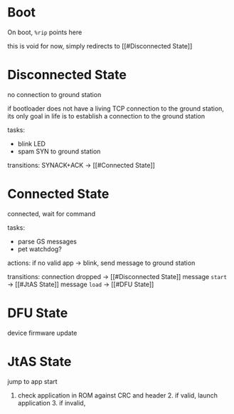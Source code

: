 # Boot
On boot, `%rip` points here

this is void for now, simply redirects to [[#Disconnected State]]

# Disconnected State
no connection to ground station

if bootloader does not have a living TCP connection to the ground station, its only goal in life is to establish a connection to the ground station 

tasks:
- blink LED
- spam SYN to ground station

transitions:
	SYNACK+ACK → [[#Connected State]]
# Connected State

connected, wait for command

tasks:
- parse GS messages
- pet watchdog?

actions:
if no valid app → blink, send message to ground station


transitions:
	connection dropped → [[#Disconnected State]]
	message `start` → [[#JtAS State]]
	message `load` → [[#DFU State]]
# DFU State
device firmware update



# JtAS State
jump to app start

1. check application in ROM against CRC and header
	2. if valid, launch application
	3. if invalid, 